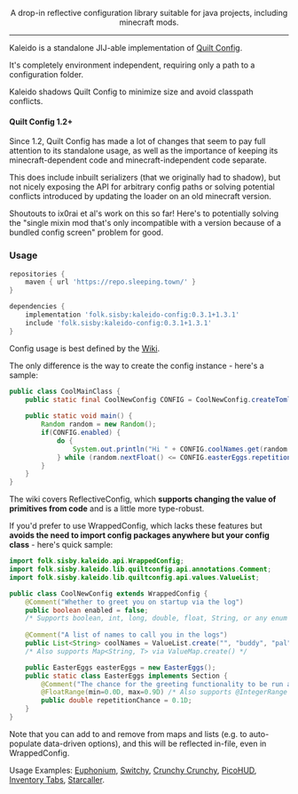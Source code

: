 <!--suppress HtmlDeprecatedTag, XmlDeprecatedElement, HtmlDeprecatedAttribute -->
<center><p align="center">A drop-in reflective configuration library suitable for java projects, including minecraft mods. </p></center> 

---

Kaleido is a standalone JIJ-able implementation of [Quilt Config](https://github.com/QuiltMC/quilt-config).

It's completely environment independent, requiring only a path to a configuration folder.

Kaleido shadows Quilt Config to minimize size and avoid classpath conflicts.

#### Quilt Config 1.2+

Since 1.2, Quilt Config has made a lot of changes that seem to pay full attention to its standalone usage, as well as the importance of keeping its minecraft-dependent code and minecraft-independent code separate.

This does include inbuilt serializers (that we originally had to shadow), but not nicely exposing the API for arbitrary config paths or solving potential conflicts introduced by updating the loader on an old minecraft version.

Shoutouts to ix0rai et al's work on this so far! Here's to potentially solving the "single mixin mod that's only incompatible with a version because of a bundled config screen" problem for good.

### Usage

```groovy
repositories {
    maven { url 'https://repo.sleeping.town/' }
}

dependencies {
    implementation 'folk.sisby:kaleido-config:0.3.1+1.3.1'
    include 'folk.sisby:kaleido-config:0.3.1+1.3.1'
}
```

Config usage is best defined by the [Wiki](https://github.com/QuiltMC/developer-wiki/blob/main/wiki/configuration/getting-started/en.md).

The only difference is the way to create the config instance - here's a sample:

```java
public class CoolMainClass {
    public static final CoolNewConfig CONFIG = CoolNewConfig.createToml(FabricLoader.getInstance().getConfigDir(), "coolFolder", "coolFilename", CoolNewConfig.class);
    
    public static void main() {
        Random random = new Random();
        if(CONFIG.enabled) {
            do {
                System.out.println("Hi " + CONFIG.coolNames.get(random.nextInt(CONFIG.coolNames.size()));
            } while (random.nextFloat() <= CONFIG.easterEggs.repetitionChance)
        }
    }
}
```

The wiki covers ReflectiveConfig, which **supports changing the value of primitives from code** and is a little more type-robust.

If you'd prefer to use WrappedConfig, which lacks these features but **avoids the need to import config packages anywhere but your config class** - here's quick sample:

```java
import folk.sisby.kaleido.api.WrappedConfig;
import folk.sisby.kaleido.lib.quiltconfig.api.annotations.Comment;
import folk.sisby.kaleido.lib.quiltconfig.api.values.ValueList;

public class CoolNewConfig extends WrappedConfig {
    @Comment("Whether to greet you on startup via the log")
    public boolean enabled = false;
    /* Supports boolean, int, long, double, float, String, or any enum */
    
    @Comment("A list of names to call you in the logs")
    public List<String> coolNames = ValueList.create("", "buddy", "pal", "amigo");
    /* Also supports Map<String, T> via ValueMap.create() */

    public EasterEggs easterEggs = new EasterEggs();
    public static class EasterEggs implements Section {
        @Comment("The chance for the greeting functionality to be run again (applies recursively)")
        @FloatRange(min=0.0D, max=0.9D) /* Also supports @IntegerRange and @Matches(regex) */
        public double repetitionChance = 0.1D;
    }
}
```

Note that you can add to and remove from maps and lists (e.g. to auto-populate data-driven options), and this will be reflected in-file, even in WrappedConfig.

Usage Examples: 
[Euphonium](https://github.com/sisby-folk/euphonium/blob/1.20/src/main/java/folk/sisby/euphonium/EuphoniumConfig.java),
[Switchy](https://github.com/sisby-folk/switchy/blob/1.19/core/src/main/java/folk/sisby/switchy/SwitchyConfig.java),
[Crunchy Crunchy](https://github.com/sisby-folk/crunchy-crunchy-advancements/blob/1.18/src/main/java/folk/sisby/crunchy_crunchy_advancements/CrunchyConfig.java),
[PicoHUD](https://github.com/sisby-folk/picohud/blob/1.19/src/main/java/folk/sisby/picohud/PicoHudConfig.java),
[Inventory Tabs](https://github.com/sisby-folk/inventory-tabs/blob/1.19/src/main/java/folk/sisby/inventory_tabs/InventoryTabsConfig.java),
[Starcaller](https://github.com/sisby-folk/starcaller/blob/1.20.4/src/main/java/folk/sisby/starcaller/StarcallerConfig.java).
